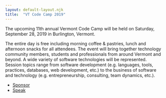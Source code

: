 ```yaml
---
layout: default-layout.njk
title:  "VT Code Camp 2019"
---
```



The upcoming 11th annual Vermont Code Camp will be held on Saturday, September 28, 2019 in Burlington, Vermont.

The entire day is free including morning coffee & pastries, lunch and afternoon snacks for all attendees. The event will bring together technology community members, students and professionals from around Vermont and beyond. A wide variety of software technologies will be represented. Session topics range from software development (e.g. languages, tools, practices, databases, web development, etc.) to the business of software and technology (e.g. entrepreneurship, consulting, team dynamics, etc.). 

* [Sponsor](/sponsor) 
* [Speak](/speak)
